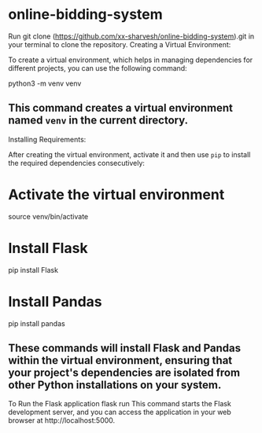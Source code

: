 # online-bidding-system

Run git clone (https://github.com/xx-sharvesh/online-bidding-system).git in your terminal to clone the repository. 
Creating a Virtual Environment:

To create a virtual environment, which helps in managing dependencies for different projects, you can use the following command:

python3 -m venv venv

This command creates a virtual environment named `venv` in the current directory.
--------------------------------------------------------------------------------------------------------------------------------------------------------------------
Installing Requirements:

After creating the virtual environment, activate it and then use `pip` to install the required dependencies consecutively:

# Activate the virtual environment
source venv/bin/activate

# Install Flask
pip install Flask

# Install Pandas
pip install pandas

These commands will install Flask and Pandas within the virtual environment, ensuring that your project's dependencies are isolated from other Python installations on your system.
--------------------------------------------------------------------------------------------------------------------------------------------------------------------
To Run the Flask application
flask run
This command starts the Flask development server, and you can access the application in your web browser at http://localhost:5000.
